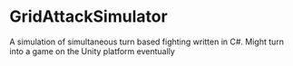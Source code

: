 GridAttackSimulator
===================

A simulation of simultaneous turn based fighting written in C#. Might turn into a game on the Unity platform eventually
